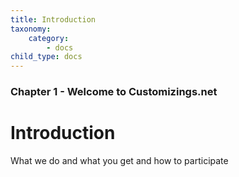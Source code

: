 ```yaml
---
title: Introduction
taxonomy:
    category:
        - docs
child_type: docs
---
```


### Chapter 1 - Welcome to Customizings.net

# Introduction

What we do and what you get and how to participate